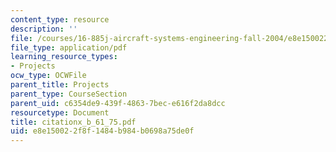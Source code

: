```yaml
---
content_type: resource
description: ''
file: /courses/16-885j-aircraft-systems-engineering-fall-2004/e8e150022f8f1484b984b0698a75de0f_citationx_b_61_75.pdf
file_type: application/pdf
learning_resource_types:
- Projects
ocw_type: OCWFile
parent_title: Projects
parent_type: CourseSection
parent_uid: c6354de9-439f-4863-7bec-e616f2da8dcc
resourcetype: Document
title: citationx_b_61_75.pdf
uid: e8e15002-2f8f-1484-b984-b0698a75de0f
---
```

